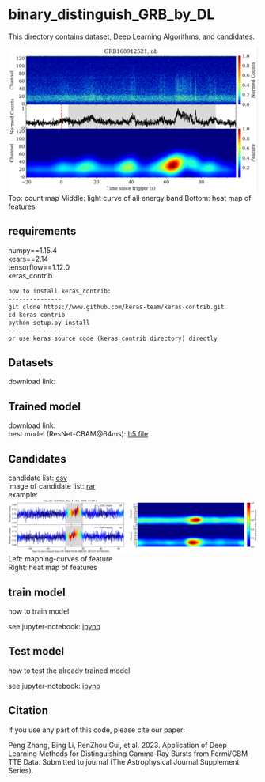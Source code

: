 # binary_distinguish_GRB_by_DL

This directory contains dataset, Deep Learning Algorithms, and candidates. 

![210702A](./ref_file/example.png)
Top: count map
Middle: light curve of all energy band
Bottom: heat map of features

## requirements

numpy==1.15.4  
kears==2.14   
tensorflow==1.12.0  
keras_contrib

```
how to install keras_contrib:  
--------------- 
git clone https://www.github.com/keras-team/keras-contrib.git  
cd keras-contrib  
python setup.py install  
---------------
or use keras source code (keras_contrib directory) directly

```

## Datasets

download link:

## Trained model

download link:  
best model (ResNet-CBAM@64ms): [h5 file](./trained_model/resnet-CBAM_64ms.h5)

## Candidates

candidate list: [csv](./candidates/candidate_list_20221221.csv)  
image of candidate list: [rar](./candidates/img_of_candidate_list_20221221.rar)  
example:  
![210702A](./ref_file/candidate_210702A_2021-07-02T002344.png)
Left:  mapping-curves of feature    
Right: heat map of features

## train model

how to train model

see jupyter-notebook: [ipynb](./code/train_model.ipynb)

## Test model

how to test the already trained model

see jupyter-notebook: [ipynb](./code/test_model.ipynb)

## Citation

If you use any part of this code, please cite our paper:  

Peng Zhang, Bing Li, RenZhou Gui, et al. 2023. Application of Deep Learning Methods for Distinguishing 
Gamma-Ray Bursts from Fermi/GBM TTE Data. Submitted to journal (The Astrophysical Journal Supplement Series).


